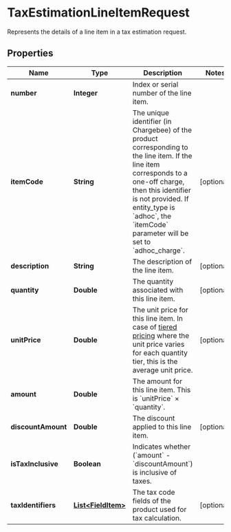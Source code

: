 

# TaxEstimationLineItemRequest

Represents the details of a line item in a tax estimation request.

## Properties

| Name | Type | Description | Notes |
|------------ | ------------- | ------------- | -------------|
|**number** | **Integer** | Index or serial number of the line item. |  |
|**itemCode** | **String** | The unique identifier (in Chargebee) of the product corresponding to the line item. If the line item corresponds to a one-off charge, then this identifier is not provided. If entity_type is &#x60;adhoc&#x60;, the &#x60;itemCode&#x60; parameter will be set to &#x60;adhoc_charge&#x60;. |  [optional] |
|**description** | **String** | The description of the line item. |  [optional] |
|**quantity** | **Double** | The quantity associated with this line item. |  [optional] |
|**unitPrice** | **Double** | The unit price for this line item. In case of [tiered pricing](https://www.chargebee.com/docs/1.0/plans.html#tiered-pricing) where the unit price varies for each quantity tier, this is the average unit price. |  [optional] |
|**amount** | **Double** | The amount for this line item. This is &#x60;unitPrice&#x60; × &#x60;quantity&#x60;. |  |
|**discountAmount** | **Double** | The discount applied to this line item. |  [optional] |
|**isTaxInclusive** | **Boolean** | Indicates whether (&#x60;amount&#x60; - &#x60;discountAmount&#x60;)  is inclusive of taxes. |  |
|**taxIdentifiers** | [**List&lt;FieldItem&gt;**](FieldItem.md) | The tax code fields of the product used for tax calculation. |  [optional] |



